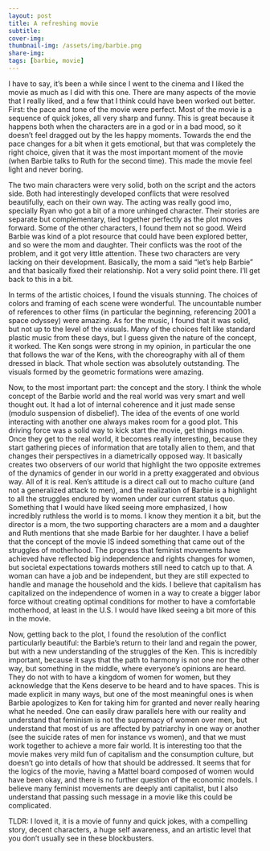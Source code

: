```yaml
---
layout: post
title: A refreshing movie
subtitle: 
cover-img: 
thumbnail-img: /assets/img/barbie.png
share-img:
tags: [barbie, movie]
---
```


I have to say, it’s been a while since I went to the cinema and I liked the movie as much as I did with this one. There are many aspects of the movie that I really liked, and a few that I think could have been worked out better. First: the pace and tone of the movie were perfect. Most of the movie is a sequence of quick jokes, all very sharp and funny. This is  great because it happens both when the characters are in a god or in a bad mood, so it doesn’t feel dragged out by the les happy moments. Towards the end the pace changes for a bit when it gets emotional, but that was completely the right choice, given that it was the most important moment of the movie (when Barbie talks to Ruth for the second time). This made the movie feel light and never boring. 

The two main characters were very solid, both on the script and the actors side. Both had interestingly developed conflicts that were resolved beautifully, each on their own way. The acting was really good imo, specially Ryan who got a bit of a more unhinged character. Their stories are separate but complementary, tied together perfectly as the plot moves forward. Some of the other characters, I found them not so good. Weird Barbie was kind of a plot resource that could have been explored better, and so were the mom and daughter. Their conflicts was the root of the problem, and it got very little attention. These two characters are very lacking on their development. Basically, the mom a said “let’s help Barbie” and that basically fixed their relationship. Not a very solid point there. I’ll get back to this in a bit.

In terms of the artistic choices, I found the visuals stunning. The choices of colors and framing of each scene were wonderful. The uncountable number of references to other films (in particular the beginning, referencing 2001 a space odyssey) were amazing. As for the music, I found that it was solid, but not up to the level of the visuals. Many of the choices felt like standard plastic music from these days, but I guess given the nature of the concept, it worked. The Ken songs were strong in my opinion, in particular the one that follows the war of the Kens, with the choreography with all of them dressed in black. That whole section was absolutely outstanding. The visuals formed by the geometric formations were amazing.

Now, to the most important part: the concept and the story. I think the whole concept of the Barbie world and the real world was very smart and well thought out. It had a lot of internal coherence and it just made sense (modulo suspension of disbelief). The idea of the events of one world interacting with another one always makes room for a good plot. This driving force was a solid way to kick start the movie, get things motion. Once they get to the real world, it becomes really interesting, because they start gathering pieces of information that are totally alien to them, and that changes their perspectives in a diametrically opposed way. It basically creates two observers of our world that highlight the two opposite extremes of the dynamics of gender in our world in a pretty exaggerated and obvious way. All of it is real. Ken’s attitude is a direct call out to macho culture (and not a generalized attack to men), and the realization of Barbie is a highlight to all the struggles endured by women under our current status quo. Something that I would have liked seeing more emphasized, I how incredibly ruthless the world is to moms. I know they mention it a bit, but the director is a mom, the two supporting characters are a mom and a daughter and Ruth mentions that she made Barbie for her daughter. I have a belief that the concept of the movie IS indeed something that came out of the struggles of motherhood. The progress that feminist movements have achieved have reflected big independence and rights changes for women, but societal expectations towards mothers still need to catch up to that. A woman can have a job and be independent, but they are still expected to handle and manage the household and the kids. I believe that capitalism has capitalized on the independence of women in a way to create a bigger labor force without creating optimal conditions for mother to have a comfortable motherhood, at least in the U.S. I would have liked seeing a bit more of this in the movie. 

Now, getting back to the plot, I found the resolution of the conflict particularly beautiful: the Barbie’s return to their land and regain the power, but with a new understanding of the struggles of the Ken. This is incredibly important, because it says that the path to harmony is not one nor the other way, but something in the middle, where everyone’s opinions are heard. They do not with to have a kingdom of women for women, but they acknowledge that the Kens deserve to be heard and to have spaces. This is made explicit in many ways, but one of the most meaningful ones is when Barbie apologizes to Ken for taking him for granted and never really hearing what he needed. One can easily draw parallels here with our reality and understand that feminism is not the supremacy of women over men, but understand that most of us are affected by patriarchy in one way or another (see the suicide rates of men for instance vs women), and that we must work together to achieve a more fair world. It is interesting too that the movie makes very mild fun of capitalism and the consumption culture, but doesn’t go into details of how that should be addressed. It seems that for the logics of the movie, having a Mattel board composed of women would have been okay, and there is no further question of the economic models. I believe many feminist movements are deeply anti capitalist, but I also understand that passing such message in a movie like this could be complicated.

TLDR: I loved it, it is a movie of funny and quick jokes, with a compelling story, decent characters, a huge self awareness, and an artistic level that you don’t usually see in these blockbusters.
